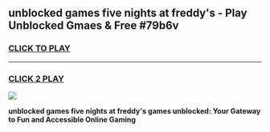 
## unblocked games five nights at freddy's - Play Unblocked Gmaes & Free #79b6v
<h3>
<a href="https://news.freeplayer.one?title=unblocked_games_five_nights_at_freddy's&ref=03M">CLICK TO PLAY</a></h3>
<hr>

<h3>
<a href="https://news.freeplayer.one?title=unblocked_games_five_nights_at_freddy's&ref=03M">CLICK 2 PLAY</a>
  
</h3>

<a href="https://news.freeplayer.one?title=unblocked_games_five_nights_at_freddy's&ref=03M"><img src="https://clearcache.store/games.png"></a>


**unblocked games five nights at freddy's games unblocked: Your Gateway to Fun and Accessible Online Gaming**
